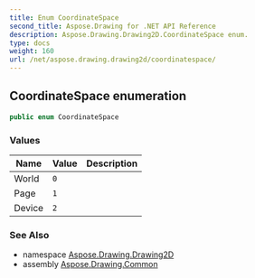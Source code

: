 ```yaml
---
title: Enum CoordinateSpace
second_title: Aspose.Drawing for .NET API Reference
description: Aspose.Drawing.Drawing2D.CoordinateSpace enum. 
type: docs
weight: 160
url: /net/aspose.drawing.drawing2d/coordinatespace/
---
```

## CoordinateSpace enumeration

```csharp
public enum CoordinateSpace
```

### Values

| Name | Value | Description |
| --- | --- | --- |
| World | `0` |  |
| Page | `1` |  |
| Device | `2` |  |

### See Also

* namespace [Aspose.Drawing.Drawing2D](../../aspose.drawing.drawing2d/)
* assembly [Aspose.Drawing.Common](../../)



